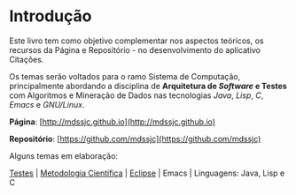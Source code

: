 # Introdução
Este livro tem como objetivo complementar nos aspectos teóricos, os recursos da Página e Repositório - no desenvolvimento do aplicativo Citações.

Os temas serão voltados para o ramo Sistema de Computação, principalmente abordando a disciplina de **Arquitetura de _Software_ e Testes** com Algoritmos e Mineração de Dados nas tecnologias *Java*, *Lisp*, *C*, *Emacs* e *GNU/Linux*.

**Página**: [http://mdssjc.github.io](http://mdssjc.github.io)

**Repositório**: [https://github.com/mdssjc](https://github.com/mdssjc)

Alguns temas em elaboração:

[Testes](testes/README.md) |
[Metodologia Científica](metodologia_cientifica/README.md) |
[Eclipse](eclipse/README.md) |
Emacs |
Linguagens: Java, Lisp e C